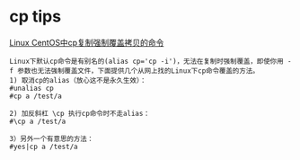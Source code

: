 # cp tips
[Linux CentOS中cp复制强制覆盖拷贝的命令](http://www.lc365.net/blog/b/14164/)

	Linux下默认cp命令是有别名的(alias cp='cp -i')，无法在复制时强制覆盖，即使你用 -f 参数也无法强制覆盖文件，下面提供几个从网上找的Linux下cp命令覆盖的方法。
	1) 取消cp的alias（放心这不是永久生效）：
	#unalias cp
	#cp a /test/a

	2) 加反斜杠 \cp 执行cp命令时不走alias：
	#\cp a /test/a

	3）另外一个有意思的方法：
	#yes|cp a /test/a
